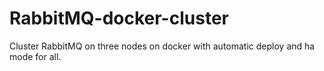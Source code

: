 # RabbitMQ-docker-cluster
Cluster RabbitMQ on three nodes on docker with automatic deploy and ha mode for all.
